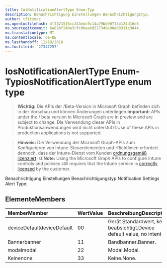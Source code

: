 ```yaml
---
title: IosNotificationAlertType Enum-Typ
description: Benachrichtigung Einstellungen Benachrichtigungstyp.
author: tfitzmac
ms.openlocfilehash: 4f2321515cc243edc9c14a79bb90713b124d16e5
ms.sourcegitcommit: 6a82bf240a3cfc0baabd227349e08a08311e3d44
ms.translationtype: MT
ms.contentlocale: de-DE
ms.lasthandoff: 12/18/2018
ms.locfileid: "27347257"
---
```

# <a name="iosnotificationalerttype-enum-type"></a><span data-ttu-id="b4041-103">IosNotificationAlertType Enum-Typ</span><span class="sxs-lookup"><span data-stu-id="b4041-103">iosNotificationAlertType enum type</span></span>

> <span data-ttu-id="b4041-104">**Wichtig:** Die APIs der /Beta-Version in Microsoft Graph befinden sich in der Vorschau und können Änderungen unterliegen.</span><span class="sxs-lookup"><span data-stu-id="b4041-104">**Important:** APIs under the / beta version in Microsoft Graph are in preview and are subject to change.</span></span> <span data-ttu-id="b4041-105">Die Verwendung dieser APIs in Produktionsanwendungen wird nicht unterstützt.</span><span class="sxs-lookup"><span data-stu-id="b4041-105">Use of these APIs in production applications is not supported.</span></span>

> <span data-ttu-id="b4041-106">**Hinweis:** Die Verwendung der Microsoft Graph-APIs zum Konfigurieren von Intune-Steuerelementen und -Richtlinien erfordert dennoch, dass der Intune-Dienst vom Kunden [ordnungsgemäß lizenziert](https://go.microsoft.com/fwlink/?linkid=839381) ist.</span><span class="sxs-lookup"><span data-stu-id="b4041-106">**Note:** Using the Microsoft Graph APIs to configure Intune controls and policies still requires that the Intune service is [correctly licensed](https://go.microsoft.com/fwlink/?linkid=839381) by the customer.</span></span>

<span data-ttu-id="b4041-107">Benachrichtigung Einstellungen Benachrichtigungstyp.</span><span class="sxs-lookup"><span data-stu-id="b4041-107">Notification Settings Alert Type.</span></span>
## <a name="members"></a><span data-ttu-id="b4041-108">Elemente</span><span class="sxs-lookup"><span data-stu-id="b4041-108">Members</span></span>
|<span data-ttu-id="b4041-109">Member</span><span class="sxs-lookup"><span data-stu-id="b4041-109">Member</span></span>|<span data-ttu-id="b4041-110">Wert</span><span class="sxs-lookup"><span data-stu-id="b4041-110">Value</span></span>|<span data-ttu-id="b4041-111">Beschreibung</span><span class="sxs-lookup"><span data-stu-id="b4041-111">Description</span></span>|
|:---|:---|:---|
|<span data-ttu-id="b4041-112">deviceDefault</span><span class="sxs-lookup"><span data-stu-id="b4041-112">deviceDefault</span></span>|<span data-ttu-id="b4041-113">0</span><span class="sxs-lookup"><span data-stu-id="b4041-113">0</span></span>|<span data-ttu-id="b4041-114">Gerät Standardwert, keine beabsichtigt.</span><span class="sxs-lookup"><span data-stu-id="b4041-114">Device default value, no intent.</span></span>|
|<span data-ttu-id="b4041-115">Banner</span><span class="sxs-lookup"><span data-stu-id="b4041-115">banner</span></span>|<span data-ttu-id="b4041-116">1</span><span class="sxs-lookup"><span data-stu-id="b4041-116">1</span></span>|<span data-ttu-id="b4041-117">Bandbanner.</span><span class="sxs-lookup"><span data-stu-id="b4041-117">Banner.</span></span>|
|<span data-ttu-id="b4041-118">modal</span><span class="sxs-lookup"><span data-stu-id="b4041-118">modal</span></span>|<span data-ttu-id="b4041-119">2</span><span class="sxs-lookup"><span data-stu-id="b4041-119">2</span></span>|<span data-ttu-id="b4041-120">Modal.</span><span class="sxs-lookup"><span data-stu-id="b4041-120">Modal.</span></span>|
|<span data-ttu-id="b4041-121">Keine</span><span class="sxs-lookup"><span data-stu-id="b4041-121">none</span></span>|<span data-ttu-id="b4041-122">3</span><span class="sxs-lookup"><span data-stu-id="b4041-122">3</span></span>|<span data-ttu-id="b4041-123">Keine.</span><span class="sxs-lookup"><span data-stu-id="b4041-123">None.</span></span>|





